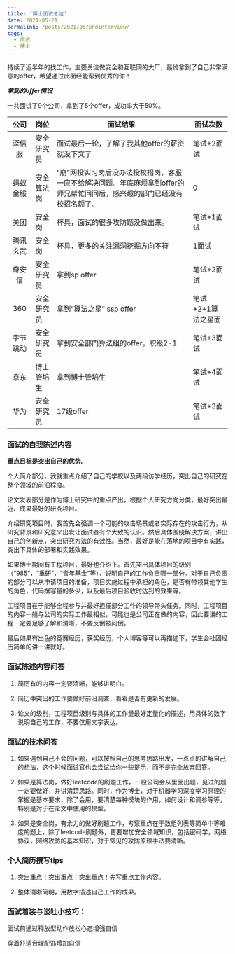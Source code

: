 ```yaml
---
title: '博士面试总结'
date: 2021-05-21
permalink: /posts/2021/05/phdinterview/
tags:
  - 面试
  - 博士
---
```



持续了近半年的找工作，主要关注做安全和互联网的大厂，最终拿到了自己非常满意的offer，希望通过此面经能帮到优秀的你！

***拿到的offer情况***

一共面试了9个公司，拿到了5个offer，成功率大于50%。



|   公司   | 岗位       | 面试结果                                                     | 面试次数           |
| :------: | ---------- | ------------------------------------------------------------ | ------------------ |
|  深信服  | 安全研究员 | 面试最后一轮，了解了我其他offer的薪资就没下文了              | 笔试+2面试         |
| 蚂蚁金服 | 安全算法岗 | “崩”网投实习岗后没办法投校招岗，客服一直不给解决问题。年底麻烦拿到offer的师兄帮忙问问后，感兴趣的部门已经没有校招名额了。 | 0      |
|   美团   | 安全岗     | 杯具，面试的很多攻防题没做出来。                             | 笔试+1面试         |
| 腾讯玄武 | 安全岗     | 杯具，更多的关注漏洞挖掘方向不符                             | 1面试              |
|  奇安信  | 安全研究员 | 拿到sp offer                                                 | 笔试+2面试         |
|   360    | 安全研究员 | 拿到“算法之星” ssp offer                                     | 笔试+2+1算法之星面 |
| 字节跳动  | 安全研究员 | 拿到安全部门算法组的offer，职级2-1                   | 笔试+3面试         |
|   京东   | 博士管培生 | 拿到博士管培生                                               | 笔试+4面试         |
|   华为   | 安全研究员 | 17级offer                                  | 笔试+3面试         |



### 面试的自我陈述内容

**重点目标是突出自己的优势。**

个人简介部分，我就重点介绍了自己的学校以及两段访学经历，突出自己的研究在整个领域的前沿程度。

论文发表部分是作为博士研究中的重点产出，根据个人研究方向分类，最好突出最近、成果最好的研究项目。

介绍研究项目时，我首先会强调一个可能的攻击场景或者实际存在的攻击行为，从研究背景和研究意义出发让面试者有个大致的认识。然后具体围绕解决方案，讲出自己的创新点，突出研究方法的有效性。当然，最好是能在落地的项目中有实践，突出下具体的部署和实践效果。

如果博士期间有工程项目，最好也介绍下。首先突出具体项目的级别（“985”，“重研”，“青年基金”等），说明自己的工作负责哪一部分。对于自己负责的部分可以从申请项目的准备，项目实施过程中承担的角色，是否有带领其他学生的角色，代码撰写量的多少，以及最后项目验收时达到的效果等。

工程项目在于能够全程参与并最好担任部分工作的领导带头任务。同时，工程项目的内容一般与公司的实际工作最相似，可能也是公司正在做的内容，因此要讲的工程一定要足够了解和清晰，不要反倒被问倒。

最后如果有出色的竞赛经历，获奖经历，个人博客等可以再描述下，学生会社团经历简单的讲一讲就好。



### 面试陈述内容问答

1. 简历有的内容一定要清晰，能够讲明白。

2. 简历中突出的工作要做好前沿调查，看看是否有更新的发展。

3. 论文的级别，工程项目级别与具体的工作量最好定量化的描述，用具体的数字说明自己的工作，不要仅用文字表达。

   

### 面试的技术问答

1. 如果遇到自己不会的问题，可以按照自己的思考思路出发，一点点的讲解自己的想法，这个时候面试官也会尝试给你一些提示，而不是完全放弃回答。

2. 如果是算法岗，做好leetcode的刷题工作，一般公司会从里面出题，见过的题一定要做好，并讲清楚思路。同时，作为博士，对于机器学习深度学习原理的掌握是基本要求，除了会用，要清楚每种模块的作用，如何设计和调参等等，特别是对于在论文中使用的模型。

3. 如果是安全岗，有余力的做好刷题工作，考察重点在于数组列表等简单中等难度的题上，除了leetcode刷题外，更要增加安全领域知识，包括密码学，网络协议，网络攻防的基本知识，对于常见的攻防原理手法要清晰。

   

### 个人简历撰写tips

1. 突出重点！突出重点！突出重点！先写重点工作内容。

2. 整体清晰简明，用数字描述自己工作的成果。

   

### 面试着装与谈吐小技巧：

面试前通过释放型动作放松心态增强自信

穿着舒适合理配饰增加自信
